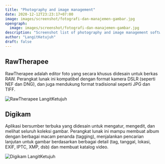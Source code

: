 ```yaml
---
title: "Photography and image management"
date: 2020-12-12T23:23:17+07:00
image: images/screenshot/fotografi-dan-manajemen-gambar.jpg
opengraph:
  image: images/screenshot/fotografi-dan-manajemen-gambar.jpg
description: "Screenshot list of photography and image management software"
author: "LangitKetujuh"
draft: false
---
```


## RawTherapee

RawTherapee adalah editor foto yang secara khusus didesain untuk berkas RAW. Perangkat lunak ini kompatibel dengan format kamera DSLR (seperti NEF dan DNG), dan juga mendukung format tradisional seperti JPG dan TIFF.

![RawTherapee LangitKetujuh](/images/screenshot/rawtherapee-langitketujuh-id-1.webp)

## Digikam

Aplikasi bersumber terbuka yang didesain untuk mengatur, mengedit, dan melihat seluruh koleksi gambar. Perangkat lunak ini mampu membuat album dengan berbagai macam penanda (tagging), menjalankan pencarian lanjutan untuk gambar berdasarkan berbagai detail (tag, tanggal, lokasi, EXIF, IPTC, XMP, dsb) dan membuat katalog video.

![Digikam LangitKetujuh](/images/screenshot/digikam-langitketujuh-id-1.webp)
